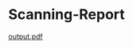 # Scanning-Report
[output.pdf](https://github.com/Irfan-Ely/Scanning-Report/files/15229596/output.pdf)
